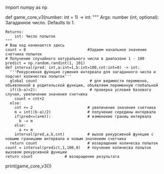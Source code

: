 import numpy as np

def game_core_v3(number: int = 1) -> int:
    """
    Args:
        number (int, optional): Загаданное число. Defaults to 1.

    Returns:
        int: Число попыток
    """
    # Ваш код начинается здесь
    count = 0                           #Задаем начальное значение счетчика попыток
    # Получение случайного натурального числа в диапазоне 1 - 100
    predict = np.random.randint(1, 101)
    def interval(pred: int,a:int=1,b:int=100,cnt:int=0) -> int:
      '''Рекурсивная функция сужения интервала для загаданного числа и подсчет количества попыток'''
      global count                       # для видимости переменно, объявленной в родительской функции, объявляем переменную глобальной
      if((b-a)<2):                       # проверка условия базового случая, увеличение значения счетчика
        count = cnt+2
      else:
        cnt += 2                        # увеличение значения счетчика
        m = int((b-a)/2)                # получение середины интервала
        if(pred<=(a+m)):                # изменение границ интервала
          b -= m
        else:
          a += m
        interval(pred,a,b,cnt)          # вызов рекурсивной функции с новыми границами интервала и новым значением счетчика
      return count                      # возвращение количесва попыток
    count = interval(predict,1,100,0)   # поучение количесва попыток вызовом рекурсивной функции
    return count              # возвращение результата

print(game_core_v3())
